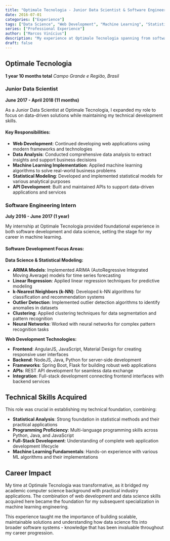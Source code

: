 ```yaml
---
title: "Optimale Tecnologia - Junior Data Scientist & Software Engineering Intern"
date: 2016-07-01
categories: ["Experience"]
tags: ["Data Science", "Web Development", "Machine Learning", "Statistical Models", "APIs"]
series: ["Professional Experience"]
author: ["Marcos Vinícius"]
description: "My experience at Optimale Tecnologia spanning from software engineering intern to junior data scientist, working on web development and ML projects."
draft: false
---
```


## Optimale Tecnologia
**1 year 10 months total**
*Campo Grande e Região, Brasil*

### Junior Data Scientist
**June 2017 - April 2018 (11 months)**

As a Junior Data Scientist at Optimale Tecnologia, I expanded my role to focus on data-driven solutions while maintaining my technical development skills.

#### Key Responsibilities:

* **Web Development**: Continued developing web applications using modern frameworks and technologies
* **Data Analysis**: Conducted comprehensive data analysis to extract insights and support business decisions
* **Machine Learning Implementation**: Applied machine learning algorithms to solve real-world business problems
* **Statistical Modeling**: Developed and implemented statistical models for various analytical purposes
* **API Development**: Built and maintained APIs to support data-driven applications and services

### Software Engineering Intern
**July 2016 - June 2017 (1 year)**

My internship at Optimale Tecnologia provided foundational experience in both software development and data science, setting the stage for my career in machine learning.

#### Software Development Focus Areas:

**Data Science & Statistical Modeling:**
* **ARIMA Models**: Implemented ARIMA (AutoRegressive Integrated Moving Average) models for time series forecasting
* **Linear Regression**: Applied linear regression techniques for predictive modeling
* **k-Nearest Neighbors (k-NN)**: Developed k-NN algorithms for classification and recommendation systems
* **Outlier Detection**: Implemented outlier detection algorithms to identify anomalies in datasets
* **Clustering**: Applied clustering techniques for data segmentation and pattern recognition
* **Neural Networks**: Worked with neural networks for complex pattern recognition tasks

**Web Development Technologies:**
* **Frontend**: AngularJS, JavaScript, Material Design for creating responsive user interfaces
* **Backend**: NodeJS, Java, Python for server-side development
* **Frameworks**: Spring Boot, Flask for building robust web applications
* **APIs**: REST API development for seamless data exchange
* **Integration**: Full-stack development connecting frontend interfaces with backend services

## Technical Skills Acquired

This role was crucial in establishing my technical foundation, combining:

* **Statistical Analysis**: Strong foundation in statistical methods and their practical applications
* **Programming Proficiency**: Multi-language programming skills across Python, Java, and JavaScript
* **Full-Stack Development**: Understanding of complete web application development lifecycle
* **Machine Learning Fundamentals**: Hands-on experience with various ML algorithms and their implementations

## Career Impact

My time at Optimale Tecnologia was transformative, as it bridged my academic computer science background with practical industry applications. The combination of web development and data science skills acquired here became the foundation for my subsequent specialization in machine learning engineering.

This experience taught me the importance of building scalable, maintainable solutions and understanding how data science fits into broader software systems - knowledge that has been invaluable throughout my career progression.
